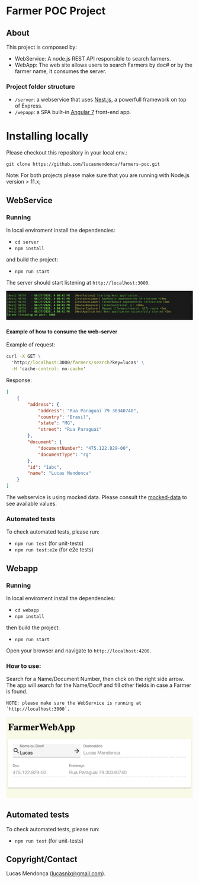 # Farmer POC Project

## About
This project is composed by:
- WebService: A node.js REST API responsible to search farmers.
- WebApp: The web site allows users to search Farmers by doc# or by the farmer name, it consumes the server.

### Project folder structure
- `/server`: a webservice that uses [Nest.js](https://nestjs.com/), a powerfull framework on top of Express. 
- `/wepapp`: a SPA built-in [Angular 7](https://angular.io/) front-end app.


# Installing locally

Please checkout this repository in your local env.:

```
git clone https://github.com/lucasmendonca/farmers-poc.git
```
Note: For both projects please make sure that you are running with Node.js version > 11.x;

## WebService

### Running 
In local enviroment install the dependencies:
- `cd server`
- `npm install`

and build the project:
- `npm run start`

The server should start listening at `http://localhost:3000`.

![Example](demos/server.png)

#### Example of how to consume the web-server
Example of request:

```cmd
curl -X GET \
  'http://localhost:3000/farmers/search?key=lucas' \
  -H 'cache-control: no-cache'
```

Response:

```json
[
    {
        "address": {
            "address": "Rua Paraguai 79 30340740",
            "country": "Brasil",
            "state": "MG",
            "street": "Rua Paraguai"
        },
        "document": {
            "documentNumber": "475.122.829-00",
            "documentType": "rg"
        },
        "id": "1abc",
        "name": "Lucas Mendonca"
    }
]
```

The webservice is using mocked data. Please consult the [mocked-data](server/src/constants/mocked-farmers.ts) to see available values.

### Automated tests
To check automated tests, please run:
- `npm run test`  (for unit-tests)
- `npm run test:e2e` (for e2e tests)


## Webapp
### Running 
In local enviroment install the dependencies:
- `cd webapp`
- `npm install`

then build the project:
- `npm run start`

Open your browser and navigate to `http://localhost:4200`.

### How to use:
Search for a Name/Document Number, then click on the right side arrow. The app will search for the Name/Doc# and fill other fields in case a Farmer is found.

    NOTE: please make sure the WebService is running at `http://localhost:3000`.

![Example](demos/app.png)

## Automated tests
To check automated tests, please run:
- `npm run test`  (for unit-tests)

## Copyright/Contact
Lucas Mendonça (lucasnix@gmail.com).

